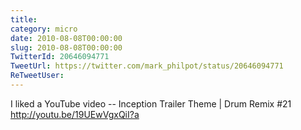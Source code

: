 ```yaml
---
title: 
category: micro
date: 2010-08-08T00:00:00
slug: 2010-08-08T00:00:00
TwitterId: 20646094771
TweetUrl: https://twitter.com/mark_philpot/status/20646094771
ReTweetUser: 
---
```


I liked a YouTube video -- Inception Trailer Theme | Drum Remix #21 http://youtu.be/19UEwVgxQiI?a